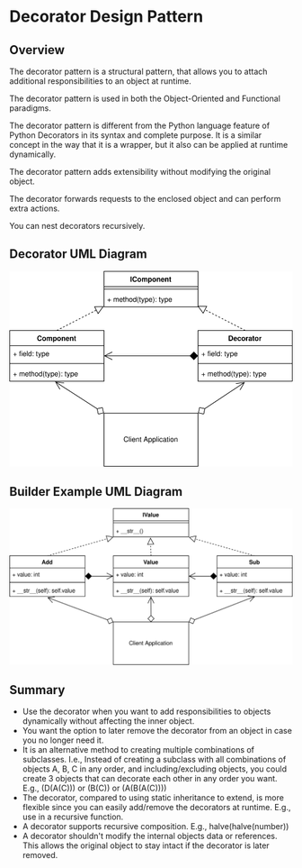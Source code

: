 # Decorator Design Pattern
## Overview 
The decorator pattern is a structural pattern, that allows you to attach additional responsibilities to an object at runtime.

The decorator pattern is used in both the Object-Oriented and Functional paradigms.

The decorator pattern is different from the Python language feature of Python Decorators in its syntax and complete purpose. It is a similar concept in the way that it is a wrapper, but it also can be applied at runtime dynamically.

The decorator pattern adds extensibility without modifying the original object.

The decorator forwards requests to the enclosed object and can perform extra actions.

You can nest decorators recursively.
## Decorator UML Diagram
<picture>
  <img alt="Decorator Parttern UML Diagram" src="./UML/decorator_concept.svg">
</picture>

## Builder Example UML Diagram
<picture> 
  <img alt="Decorator Parttern Example UML Diagram" src="./UML/decorator_example.svg">
</picture>

## Summary
- Use the decorator when you want to add responsibilities to objects dynamically without affecting the inner object.
- You want the option to later remove the decorator from an object in case you no longer need it.
- It is an alternative method to creating multiple combinations of subclasses. I.e., Instead of creating a subclass with all combinations of objects A, B, C in any order, and including/excluding objects, you could create 3 objects that can decorate each other in any order you want. E.g., (D(A(C))) or (B(C)) or (A(B(A(C))))
- The decorator, compared to using static inheritance to extend, is more flexible since you can easily add/remove the decorators at runtime. E.g., use in a recursive function.
- A decorator supports recursive composition. E.g., halve(halve(number))
- A decorator shouldn't modify the internal objects data or references. This allows the original object to stay intact if the decorator is later removed.